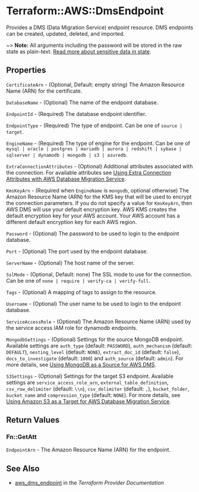 # Terraform::AWS::DmsEndpoint

Provides a DMS (Data Migration Service) endpoint resource. DMS endpoints can be created, updated, deleted, and imported.

~> **Note:** All arguments including the password will be stored in the raw state as plain-text.
[Read more about sensitive data in state](/docs/state/sensitive-data.html).

## Properties

`CertificateArn` - (Optional, Default: empty string) The Amazon Resource Name (ARN) for the certificate.

`DatabaseName` - (Optional) The name of the endpoint database.

`EndpointId` - (Required) The database endpoint identifier.

`EndpointType` - (Required) The type of endpoint. Can be one of `source | target`.

`EngineName` - (Required) The type of engine for the endpoint. Can be one of `mysql | oracle | postgres | mariadb | aurora | redshift | sybase | sqlserver | dynamodb | mongodb | s3 | azuredb`.

`ExtraConnectionAttributes` - (Optional) Additional attributes associated with the connection. For available attributes see [Using Extra Connection Attributes with AWS Database Migration Service](http://docs.aws.amazon.com/dms/latest/userguide/CHAP_Introduction.ConnectionAttributes.html).

`KmsKeyArn` - (Required when `EngineName` is `mongodb`, optional otherwise) The Amazon Resource Name (ARN) for the KMS key that will be used to encrypt the connection parameters. If you do not specify a value for `KmsKeyArn`, then AWS DMS will use your default encryption key. AWS KMS creates the default encryption key for your AWS account. Your AWS account has a different default encryption key for each AWS region.

`Password` - (Optional) The password to be used to login to the endpoint database.

`Port` - (Optional) The port used by the endpoint database.

`ServerName` - (Optional) The host name of the server.

`SslMode` - (Optional, Default: none) The SSL mode to use for the connection. Can be one of `none | require | verify-ca | verify-full`.

`Tags` - (Optional) A mapping of tags to assign to the resource.

`Username` - (Optional) The user name to be used to login to the endpoint database.

`ServiceAccessRole` - (Optional) The Amazon Resource Name (ARN) used by the service access IAM role for dynamodb endpoints.

`MongodbSettings` - (Optional) Settings for the source MongoDB endpoint. Available settings are `auth_type` (default: `PASSWORD`), `auth_mechanism` (default: `DEFAULT`), `nesting_level` (default: `NONE`), `extract_doc_id` (default: `false`), `docs_to_investigate` (default: `1000`) and `auth_source` (default: `admin`). For more details, see [Using MongoDB as a Source for AWS DMS](https://docs.aws.amazon.com/dms/latest/userguide/CHAP_Source.MongoDB.html).

`S3Settings` - (Optional) Settings for the target S3 endpoint. Available settings are `service_access_role_arn`, `external_table_definition`, `csv_row_delimiter` (default: `\\n`), `csv_delimiter` (default: `,`), `bucket_folder`, `bucket_name` and `compression_type` (default: `NONE`). For more details, see [Using Amazon S3 as a Target for AWS Database Migration Service](https://docs.aws.amazon.com/dms/latest/userguide/CHAP_Target.S3.html).


## Return Values

### Fn::GetAtt

`EndpointArn` - The Amazon Resource Name (ARN) for the endpoint.

## See Also

* [aws_dms_endpoint](https://www.terraform.io/docs/providers/aws/r/dms_endpoint.html) in the _Terraform Provider Documentation_